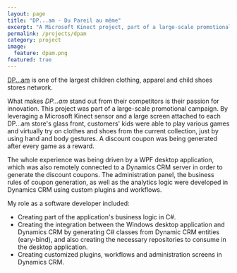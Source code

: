 ```yaml
---
layout: page
title: "DP...am - Du Pareil au même"
excerpt: "A Microsoft Kinect project, part of a large-scale promotional campaign"
permalink: /projects/dpam
category: project
image:
  feature: dpam.png
featured: true
---
```


[DP...am](http://www.dpam.gr/) is one of the largest children clothing, apparel and child shoes stores network. 

What makes *DP...am* stand out from their competitors is their passion for innovation. This project was part of a large-scale promotional campaign. By leveraging a Microsoft Kinect sensor and a large screen attached to each DP...am store's glass front, customers' kids were able to play various games and virtually try on clothes and shoes from the current collection, just by using hand and body gestures. A discount coupon was being generated after every game as a reward.

The whole experience was being driven by a WPF desktop application, which was also remotely connected to a Dynamics CRM server in order to generate the discount coupons. The administration panel, the business rules of coupon generation, as well as the analytics logic were developed in Dynamics CRM using custom plugins and workflows.

My role as a software developer included:

* Creating part of the application's business logic in C#.
* Creating the integration between the Windows desktop application and Dynamics CRM by generating C# classes from Dynamic CRM entities (eary-bind), and also creating the necessary repositories to consume in the desktop application.
* Creating customized plugins, workflows and administration screens in Dynamics CRM.
